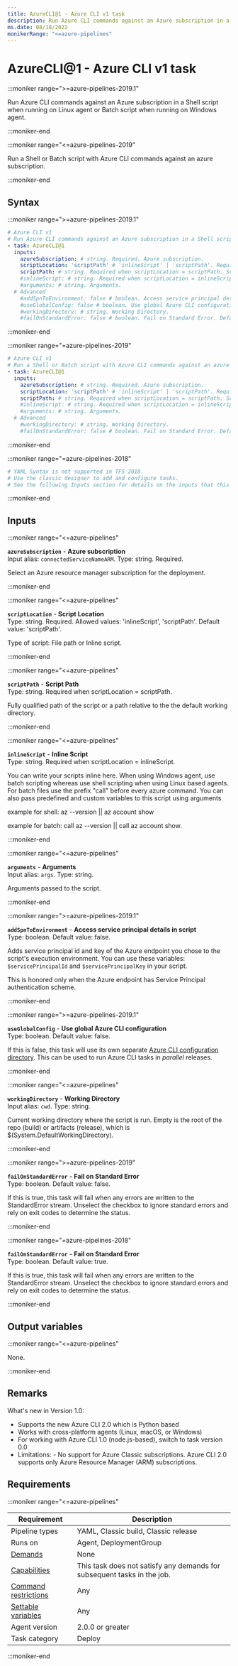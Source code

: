 ```yaml
---
title: AzureCLI@1 - Azure CLI v1 task
description: Run Azure CLI commands against an Azure subscription in a Shell script when running on Linux agent or Batch script when running on Windows agent.
ms.date: 08/18/2022
monikerRange: "<=azure-pipelines"
---
```


# AzureCLI@1 - Azure CLI v1 task

<!-- :::description::: -->
:::moniker range=">=azure-pipelines-2019.1"

<!-- :::editable-content name="description"::: -->
Run Azure CLI commands against an Azure subscription in a Shell script when running on Linux agent or Batch script when running on Windows agent.
<!-- :::editable-content-end::: -->

:::moniker-end

:::moniker range="<=azure-pipelines-2019"

<!-- :::editable-content name="description"::: -->
Run a Shell or Batch script with Azure CLI commands against an azure subscription.
<!-- :::editable-content-end::: -->

:::moniker-end
<!-- :::description-end::: -->

<!-- :::syntax::: -->
## Syntax

:::moniker range=">=azure-pipelines-2019.1"

```yaml
# Azure CLI v1
# Run Azure CLI commands against an Azure subscription in a Shell script when running on Linux agent or Batch script when running on Windows agent.
- task: AzureCLI@1
  inputs:
    azureSubscription: # string. Required. Azure subscription. 
    scriptLocation: 'scriptPath' # 'inlineScript' | 'scriptPath'. Required. Script Location. Default: 'scriptPath'.
    scriptPath: # string. Required when scriptLocation = scriptPath. Script Path. 
    #inlineScript: # string. Required when scriptLocation = inlineScript. Inline Script. 
    #arguments: # string. Arguments. 
  # Advanced
    #addSpnToEnvironment: false # boolean. Access service principal details in script. Default: false.
    #useGlobalConfig: false # boolean. Use global Azure CLI configuration. Default: false.
    #workingDirectory: # string. Working Directory. 
    #failOnStandardError: false # boolean. Fail on Standard Error. Default: false.
```

:::moniker-end

:::moniker range="=azure-pipelines-2019"

```yaml
# Azure CLI v1
# Run a Shell or Batch script with Azure CLI commands against an azure subscription.
- task: AzureCLI@1
  inputs:
    azureSubscription: # string. Required. Azure subscription. 
    scriptLocation: 'scriptPath' # 'inlineScript' | 'scriptPath'. Required. Script Location. Default: 'scriptPath'.
    scriptPath: # string. Required when scriptLocation = scriptPath. Script Path. 
    #inlineScript: # string. Required when scriptLocation = inlineScript. Inline Script. 
    #arguments: # string. Arguments. 
  # Advanced
    #workingDirectory: # string. Working Directory. 
    #failOnStandardError: false # boolean. Fail on Standard Error. Default: false.
```

:::moniker-end

:::moniker range="=azure-pipelines-2018"

```yaml
# YAML Syntax is not supported in TFS 2018.
# Use the classic designer to add and configure tasks.
# See the following Inputs section for details on the inputs that this task supports.
```

:::moniker-end
<!-- :::syntax-end::: -->

<!-- :::inputs::: -->
## Inputs

<!-- :::item name="azureSubscription"::: -->
:::moniker range="<=azure-pipelines"

**`azureSubscription`** - **Azure subscription**<br>
Input alias: `connectedServiceNameARM`. Type: string. Required.<br>
<!-- :::editable-content name="helpMarkDown"::: -->
Select an Azure resource manager subscription for the deployment.
<!-- :::editable-content-end::: -->

:::moniker-end
<!-- :::item-end::: -->
<!-- :::item name="scriptLocation"::: -->
:::moniker range="<=azure-pipelines"

**`scriptLocation`** - **Script Location**<br>
Type: string. Required. Allowed values: 'inlineScript', 'scriptPath'. Default value: 'scriptPath'.<br>
<!-- :::editable-content name="helpMarkDown"::: -->
Type of script: File path or Inline script.
<!-- :::editable-content-end::: -->

:::moniker-end
<!-- :::item-end::: -->
<!-- :::item name="scriptPath"::: -->
:::moniker range="<=azure-pipelines"

**`scriptPath`** - **Script Path**<br>
Type: string. Required when scriptLocation = scriptPath.<br>
<!-- :::editable-content name="helpMarkDown"::: -->
Fully qualified path of the script or a path relative to the the default working directory.
<!-- :::editable-content-end::: -->

:::moniker-end
<!-- :::item-end::: -->
<!-- :::item name="inlineScript"::: -->
:::moniker range="<=azure-pipelines"

**`inlineScript`** - **Inline Script**<br>
Type: string. Required when scriptLocation = inlineScript.<br>
<!-- :::editable-content name="helpMarkDown"::: -->
You can write your scripts inline here. When using Windows agent, use batch scripting whereas use shell scripting when using Linux based agents. For batch files use the prefix "call" before every azure command. You can also pass predefined and custom variables to this script using arguments 

 example for shell: az --version || az account show 

 example for batch: call  az --version || call az account show.
<!-- :::editable-content-end::: -->

:::moniker-end
<!-- :::item-end::: -->
<!-- :::item name="arguments"::: -->
:::moniker range="<=azure-pipelines"

**`arguments`** - **Arguments**<br>
Input alias: `args`. Type: string.<br>
<!-- :::editable-content name="helpMarkDown"::: -->
Arguments passed to the script.
<!-- :::editable-content-end::: -->

:::moniker-end
<!-- :::item-end::: -->
<!-- :::item name="addSpnToEnvironment"::: -->
:::moniker range=">=azure-pipelines-2019.1"

**`addSpnToEnvironment`** - **Access service principal details in script**<br>
Type: boolean. Default value: false.<br>
<!-- :::editable-content name="helpMarkDown"::: -->
Adds service principal id and key of the Azure endpoint you chose to the script's execution environment. You can use these variables: `$servicePrincipalId` and `$servicePrincipalKey` in your script.

This is honored only when the Azure endpoint has Service Principal authentication scheme.
<!-- :::editable-content-end::: -->

:::moniker-end
<!-- :::item-end::: -->
<!-- :::item name="useGlobalConfig"::: -->
:::moniker range=">=azure-pipelines-2019.1"

**`useGlobalConfig`** - **Use global Azure CLI configuration**<br>
Type: boolean. Default value: false.<br>
<!-- :::editable-content name="helpMarkDown"::: -->
If this is false, this task will use its own separate [Azure CLI configuration directory](/cli/azure/azure-cli-configuration#cli-configuration-file). This can be used to run Azure CLI tasks in *parallel* releases.
<!-- :::editable-content-end::: -->

:::moniker-end
<!-- :::item-end::: -->
<!-- :::item name="workingDirectory"::: -->
:::moniker range="<=azure-pipelines"

**`workingDirectory`** - **Working Directory**<br>
Input alias: `cwd`. Type: string.<br>
<!-- :::editable-content name="helpMarkDown"::: -->
Current working directory where the script is run.  Empty is the root of the repo (build) or artifacts (release), which is $(System.DefaultWorkingDirectory).
<!-- :::editable-content-end::: -->

:::moniker-end
<!-- :::item-end::: -->
<!-- :::item name="failOnStandardError"::: -->
:::moniker range=">=azure-pipelines-2019"

**`failOnStandardError`** - **Fail on Standard Error**<br>
Type: boolean. Default value: false.<br>
<!-- :::editable-content name="helpMarkDown"::: -->
If this is true, this task will fail when any errors are written to the StandardError stream. Unselect the checkbox to ignore standard errors and rely on exit codes to determine the status.
<!-- :::editable-content-end::: -->

:::moniker-end

:::moniker range="=azure-pipelines-2018"

**`failOnStandardError`** - **Fail on Standard Error**<br>
Type: boolean. Default value: true.<br>
<!-- :::editable-content name="helpMarkDown"::: -->
If this is true, this task will fail when any errors are written to the StandardError stream. Unselect the checkbox to ignore standard errors and rely on exit codes to determine the status.
<!-- :::editable-content-end::: -->

:::moniker-end
<!-- :::item-end::: -->
<!-- :::inputs-end::: -->

<!-- :::outputVariables::: -->
## Output variables

:::moniker range="<=azure-pipelines"

None.

:::moniker-end
<!-- :::outputVariables-end::: -->

<!-- :::remarks::: -->
<!-- :::editable-content name="remarks"::: -->
## Remarks

What's new in Version 1.0:
   - Supports the new Azure CLI 2.0 which is Python based
   - Works with cross-platform agents (Linux, macOS, or Windows)
   - For working with Azure CLI 1.0 (node.js-based), switch to task version 0.0
   - Limitations:
    - No support for Azure Classic subscriptions. Azure CLI 2.0 supports only Azure Resource Manager (ARM) subscriptions.
<!-- :::editable-content-end::: -->
<!-- :::remarks-end::: -->

<!-- :::examples::: -->
<!-- :::editable-content name="examples"::: -->
<!-- :::editable-content-end::: -->
<!-- :::examples-end::: -->

<!-- :::properties::: -->
## Requirements

:::moniker range="<=azure-pipelines"

| Requirement | Description |
|-------------|-------------|
| Pipeline types | YAML, Classic build, Classic release |
| Runs on | Agent, DeploymentGroup |
| [Demands](/azure/devops/pipelines/process/demands) | None |
| [Capabilities](/azure/devops/pipelines/agents/agents#capabilities) | This task does not satisfy any demands for subsequent tasks in the job. |
| [Command restrictions](/azure/devops/pipelines/security/templates#agent-logging-command-restrictions) | Any |
| [Settable variables](/azure/devops/pipelines/security/templates#agent-logging-command-restrictions) | Any |
| Agent version |  2.0.0 or greater |
| Task category | Deploy |

:::moniker-end
<!-- :::properties-end::: -->

<!-- :::see-also::: -->
<!-- :::editable-content name="seeAlso"::: -->
<!-- :::editable-content-end::: -->
<!-- :::see-also-end::: -->